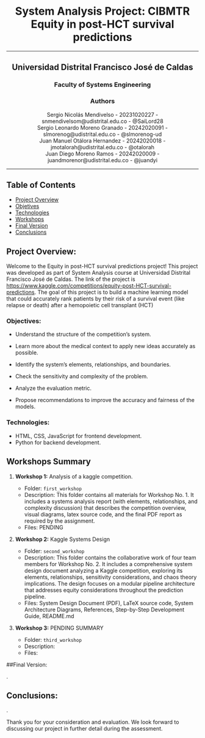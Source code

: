 # <div align="center">System Analysis Project: CIBMTR Equity in post-HCT survival predictions </div>

---

## <div align="center">Universidad Distrital Francisco José de Caldas</div>

### <div align="center">Faculty of Systems Engineering</div>


### <div align="center">Authors</div>
 <div align="center">Sergio Nicolás Mendivelso - 20231020227 - snmendivelsom@udistrital.edu.co - @SaiLord28</div>
 <div align="center">Sergio Leonardo Moreno Granado - 20242020091 - slmorenog@udistrital.edu.co - @slmorenog-ud</div>
 <div align="center">Juan Manuel Otálora Hernandez - 20242020018 - jmotalorah@udistrital.edu.co - @otalorah</div>
 <div align="center">Juan Diego Moreno Ramos - 20242020009 - juandmorenor@udistrital.edu.co - @juandyi</div>
 
 
---

## Table of Contents
- [Project Overview](##Project-overview)
- [Objetives](##objetives)
- [Technologies](##Technologies)
- [Workshops](##workshops-summary)
- [Final Version](##final-version)
- [Conclusions](##conclusions)


## Project Overview:

Welcome to the Equity in post-HCT survival predictions project! This project was developed as part of System Analysis course at Universidad Distrital Francisco José de Caldas. The link of the project is https://www.kaggle.com/competitions/equity-post-HCT-survival-predictions. The goal of this project is to build a machine learning model that could accurately rank patients by their risk of a survival event (like relapse or death) after a hemopoietic cell transplant (HCT) 
### Objectives:
- Understand the structure of the competition’s system. 

- Learn more about the medical context to apply new ideas accurately as possible. 

- Identify the system’s elements, relationships, and boundaries. 

- Check the sensitivity and complexity of the problem. 

- Analyze the evaluation metric. 

- Propose recommendations to improve the accuracy and fairness of the models.

### Technologies:

- HTML, CSS, JavaScript for frontend development.
- Python for backend development.

## Workshops Summary

1. **Workshop 1:** Analysis of a kaggle competition.
    - Folder: `first_workshop`
    - Description: This folder contains all materials for Workshop No. 1. It includes a systems analysis report (with elements, relationships, and complexity discussion) that describes the competition overview, visual diagrams, latex source code, and the final PDF report as  required by the assignment.
    - Files: PENDING

2. **Workshop 2:** Kaggle Systems Design
    - Folder: `second_workshop`
    - Description: This folder contains the collaborative work of four team members for Workshop No. 2. It includes a comprehensive system design document analyzing a Kaggle competition, exploring its elements, relationships, sensitivity considerations, and chaos theory implications. The design focuses on a modular pipeline architecture that addresses equity considerations throughout the prediction pipeline.
    - Files: System Design Document (PDF), LaTeX source code, System Architecture Diagrams, References, Step-by-Step Development Guide, README.md

3. **Workshop 3:** PENDING SUMMARY
    - Folder: `third_workshop`
    - Description: 
    - Files: 

##Final Version:

.

## Conclusions:
.


Thank you for your consideration and evaluation. We look forward to discussing our project in further detail during the assessment.
